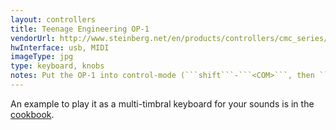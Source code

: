 ```yaml
---
layout: controllers
title: Teenage Engineering OP-1
vendorUrl: http://www.steinberg.net/en/products/controllers/cmc_series/models/cmc_qc.html
hwInterface: usb, MIDI
imageType: jpg
type: keyboard, knobs
notes: Put the OP-1 into control-mode (```shift```-```<COM>```, then ```2```)
---
```


An example to play it as a multi-timbral keyboard for your sounds is in the [cookbook](https://github.com/ModalityTeam/ModalityWorkshop/blob/master/cookbook/keyboard/keyboard-NPVoicer.scd).
